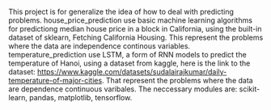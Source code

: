 This project is for generalize the idea of how to deal with predicting problems.
house_price_prediction use basic machine learning algorithms for predictiong median house price in a block in California, using the built-in dataset of sklearn, Fetching California Housing. This represent the problems where the data are independence continous variables.
temperature_prediction use LSTM, a form of RNN models to predict the temperature of Hanoi, using a dataset from kaggle, here is the link to the dataset: https://www.kaggle.com/datasets/sudalairajkumar/daily-temperature-of-major-cities. That represent the problems where the data are dependence continuous varibales.
The neccessary modules are: scikit-learn, pandas, matplotlib, tensorflow.
